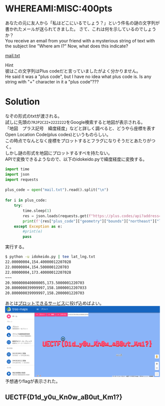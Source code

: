 # WHEREAMI:MISC:400pts
あなたの元に友人から「私はどこにいるでしょう？」という件名の謎の文字列が書かれたメールが送られてきました。 さて、これは何を示しているのでしょうか？  
You receive an email from your friend with a mysterious string of text with the subject line "Where am I?" Now, what does this indicate?  

[mail.txt](mail.txt)  

Hint  
彼はこの文字列はPlus codeだと言っていましたがよく分かりません。  
He said it was a "plus code", but I have no idea what plus code is. Is any string with "+" character in it a "plus code"???  

# Solution
なぞの形式のtxtが渡される。  
試しに先頭の`7RJP2C22+2222222`をGoogle検索すると地図が表示される。  
「地図　プラス記号　緯度経度」などと詳しく調べると、どうやら座標を表すOpen Location Code(plus codes)というものらしい。  
この時点でなんとなく座標をプロットするとフラグになりそうだとあたりがつく。  
しかし謎の形式を地図にプロットするすべを持たない。  
APIで変換できるようなので、以下のidokeido.pyで緯度経度に変換する。  
```python
import time
import json
import requests

plus_code = open("mail.txt").read().split("\n")

for i in plus_code:
    try:
        time.sleep(1)
        res = json.loads(requests.get(f"https://plus.codes/api?address={i}".replace("+", "%2B")).text)
        print(f'{res["plus_code"]["geometry"]["bounds"]["northeast"]["lat"]},{res["plus_code"]["geometry"]["bounds"]["northeast"]["lng"]}')
    except Exception as e:
        #print(e)
        pass
```
実行する。  
```bash
$ python -u idokeido.py | tee lat_lng.txt
22.00000004,154.40000012207028
22.00000004,154.5000001220703
22.00000004,173.40000012207028
~~~
20.900000040000005,173.5000001220703
20.800000039999997,158.10000012207033
20.800000039999997,158.2000001220703
```
あとは[プロットできるサービス](https://www.tree-maps.com/plot/)に投げ込めばよい。  
![flag.png](images/flag.png)  
予想通りflagが表示された。  

## UECTF{D1d_y0u_Kn0w_aB0ut_Km1?}